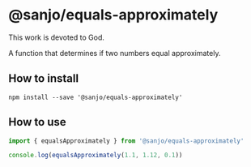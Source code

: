 # @sanjo/equals-approximately

This work is devoted to God.

A function that determines if two numbers equal approximately.

## How to install

```
npm install --save '@sanjo/equals-approximately'
```

## How to use

```js
import { equalsApproximately } from '@sanjo/equals-approximately'

console.log(equalsApproximately(1.1, 1.12, 0.1))
```
